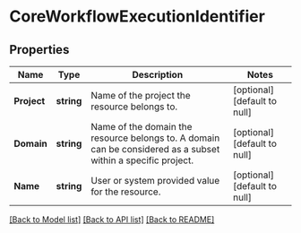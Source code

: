 # CoreWorkflowExecutionIdentifier

## Properties
Name | Type | Description | Notes
------------ | ------------- | ------------- | -------------
**Project** | **string** | Name of the project the resource belongs to. | [optional] [default to null]
**Domain** | **string** | Name of the domain the resource belongs to. A domain can be considered as a subset within a specific project. | [optional] [default to null]
**Name** | **string** | User or system provided value for the resource. | [optional] [default to null]

[[Back to Model list]](../README.md#documentation-for-models) [[Back to API list]](../README.md#documentation-for-api-endpoints) [[Back to README]](../README.md)


